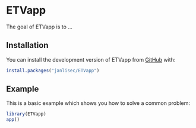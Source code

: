 
<!-- README.md is generated from README.Rmd. Please edit that file -->

# ETVapp

<!-- badges: start -->

<!-- badges: end -->

The goal of ETVapp is to …

## Installation

You can install the development version of ETVapp from
[GitHub](https://github.com/) with:

``` r
install.packages("janlisec/ETVapp")
```

## Example

This is a basic example which shows you how to solve a common problem:

``` r
library(ETVapp)
app()
```
